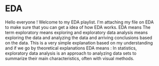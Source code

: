 # EDA
Hello everyone ! Welcome to my EDA playlist. I'm attaching my file on EDA to make sure that you can get a idea of how EDA works. 
EDA means The term exploratory means exploring and exploratory data analysis means exploring the data and analyzing the data 
and arriving conclusions based on the data. This is a very simple explanation based on my understanding and if we go by 
theoretical explanations EDA means : In statistics, exploratory data analysis is an approach to analyzing data sets to summarize 
their main characteristics, often with visual methods. 

